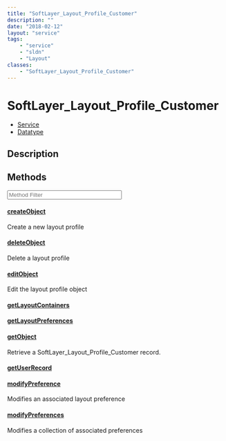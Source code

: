 ```yaml
---
title: "SoftLayer_Layout_Profile_Customer"
description: ""
date: "2018-02-12"
layout: "service"
tags:
    - "service"
    - "sldn"
    - "Layout"
classes:
    - "SoftLayer_Layout_Profile_Customer"
---
```

# SoftLayer_Layout_Profile_Customer
<div id='service-datatype'>
    <ul id='sldn-reference-tabs'>
    <li id='service'> <a href='/reference/services/SoftLayer_Layout_Profile_Customer' >Service</a></li>    <li id='datatype'> <a href='/reference/datatypes/SoftLayer_Layout_Profile_Customer' >Datatype</a></li>
    </ul>
</div>

## Description






        
<div id="properties" class="content service-content">

## Methods

<div class="view-filters">
    <div class="clearfix">
        <div class="search-input-box">
            <input placeholder="Method Filter" onkeyup="titleSearch(inputId='edit-combine', divId='method-div', elementClass='method-row')" 
                type="text" id="edit-combine" value="" size="30" maxlength="128" class="form-text">
        </div>
    </div>
</div>

<div id="method-div">

<div class="method-row">

#### [createObject](/reference/services/SoftLayer_Layout_Profile_Customer/createObject)
Create a new layout profile

</div>

<div class="method-row">

#### [deleteObject](/reference/services/SoftLayer_Layout_Profile_Customer/deleteObject)
Delete a layout profile

</div>

<div class="method-row">

#### [editObject](/reference/services/SoftLayer_Layout_Profile_Customer/editObject)
Edit the layout profile object

</div>

<div class="method-row">

#### [getLayoutContainers](/reference/services/SoftLayer_Layout_Profile_Customer/getLayoutContainers)


</div>

<div class="method-row">

#### [getLayoutPreferences](/reference/services/SoftLayer_Layout_Profile_Customer/getLayoutPreferences)


</div>

<div class="method-row">

#### [getObject](/reference/services/SoftLayer_Layout_Profile_Customer/getObject)
Retrieve a SoftLayer_Layout_Profile_Customer record.

</div>

<div class="method-row">

#### [getUserRecord](/reference/services/SoftLayer_Layout_Profile_Customer/getUserRecord)


</div>

<div class="method-row">

#### [modifyPreference](/reference/services/SoftLayer_Layout_Profile_Customer/modifyPreference)
Modifies an associated layout preference

</div>

<div class="method-row">

#### [modifyPreferences](/reference/services/SoftLayer_Layout_Profile_Customer/modifyPreferences)
Modifies a collection of associated preferences

</div>
</div>

</div>

